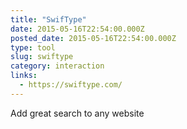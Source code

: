 ```yaml
---
title: "SwifType"
date: 2015-05-16T22:54:00.000Z
posted_date: 2015-05-16T22:54:00.000Z
type: tool
slug: swiftype
category: interaction
links:
  - https://swiftype.com/
---
```

Add great search to any website




